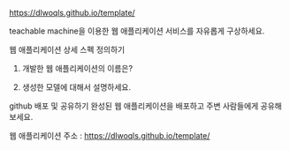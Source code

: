 https://dlwoqls.github.io/template/

teachable machine을 이용한 웹 애플리케이션 서비스를 자유롭게 구상하세요.

웹 애플리케이션 상세 스펙 정의하기

1. 개발한 웹 애플리케이션의 이름은?

2. 생성한 모델에 대해서 설명하세요.

github 배포 및 공유하기
완성된 웹 애플리케이션을 배포하고 주변 사람들에게 공유해보세요.

웹 애플리케이션 주소 : https://dlwoqls.github.io/template/
